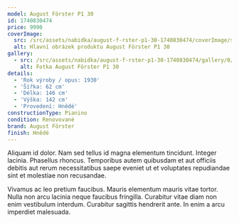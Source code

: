 ```yaml
---
model: August Förster P1 30
id: 1740830474
price: 9990
coverImage:
  src: /src/assets/nabidka/august-f-rster-p1-30-1740830474/coverImage/src.jpg
  alt: Hlavní obrázek produktu August Förster P1 30
gallery:
  - src: /src/assets/nabidka/august-f-rster-p1-30-1740830474/gallery/0/src.jpg
    alt: Fotka August Förster P1 30
details:
  - 'Rok výroby / opus: 1930'
  - 'Šířka: 62 cm'
  - 'Délka: 146 cm'
  - 'Výška: 142 cm'
  - 'Provedení: Hnědé'
constructionType: Pianino
condition: Renovované
brand: August Förster
finish: Hnědé
---
```

Aliquam id dolor. Nam sed tellus id magna elementum tincidunt. Integer lacinia. Phasellus rhoncus. Temporibus autem quibusdam et aut officiis debitis aut rerum necessitatibus saepe eveniet ut et voluptates repudiandae sint et molestiae non recusandae.

Vivamus ac leo pretium faucibus. Mauris elementum mauris vitae tortor. Nulla non arcu lacinia neque faucibus fringilla. Curabitur vitae diam non enim vestibulum interdum. Curabitur sagittis hendrerit ante. In enim a arcu imperdiet malesuada.
